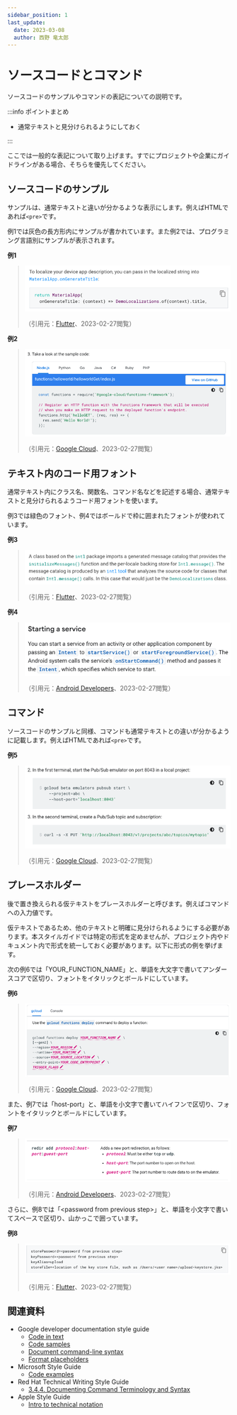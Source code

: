 ```yaml
---
sidebar_position: 1
last_update:
  date: 2023-03-08
  author: 西野 竜太郎
---
```


# ソースコードとコマンド

ソースコードのサンプルやコマンドの表記についての説明です。

:::info ポイントまとめ

- 通常テキストと見分けられるようにしておく

:::

ここでは一般的な表記について取り上げます。すでにプロジェクトや企業にガイドラインがある場合、そちらを優先してください。

## ソースコードのサンプル

サンプルは、通常テキストと違いが分かるような表示にします。例えばHTMLであれば`<pre>`です。

例1では灰色の長方形内にサンプルが書かれています。また例2では、プログラミング言語別にサンプルが表示されます。

**例1**

> ![](../../static/img/docs-image/code-command_01_flutter.png)
>
> （引用元：[Flutter](https://docs.flutter.dev/development/accessibility-and-localization/internationalization)、2023-02-27閲覧）

**例2**

> ![](../../static/img/docs-image/code-command_02_cloud-functions.png)
>
> （引用元：[Google Cloud](https://cloud.google.com/functions/docs/tutorials/http)、2023-02-27閲覧）

## テキスト内のコード用フォント

通常テキスト内にクラス名、関数名、コマンド名などを記述する場合、通常テキストと見分けられるようコード用フォントを使います。

例3では緑色のフォント、例4ではボールドで枠に囲まれたフォントが使われています。

**例3**

> ![](../../static/img/docs-image/code-command_03_flutter.png)
>
> （引用元：[Flutter](https://docs.flutter.dev/development/accessibility-and-localization/internationalization)、2023-02-27閲覧）

**例4**

> ![](../../static/img/docs-image/code-command_04_android.png)
>
> （引用元：[Android Developers](https://developer.android.com/guide/components/services)、2023-02-27閲覧）


## コマンド

ソースコードのサンプルと同様、コマンドも通常テキストとの違いが分かるように記載します。例えばHTMLであれば`<pre>`です。

**例5**

> ![](../../static/img/docs-image/code-command_05_cloud-functions.png)
>
> （引用元：[Google Cloud](https://cloud.google.com/functions/docs/local-development)、2023-02-27閲覧）

## プレースホルダー

後で置き換えられる仮テキストをプレースホルダーと呼びます。例えばコマンドへの入力値です。

仮テキストであるため、他のテキストと明確に見分けられるようにする必要があります。本スタイルガイドでは特定の形式を定めませんが、プロジェクト内やドキュメント内で形式を統一しておく必要があります。以下に形式の例を挙げます。

次の例6では「YOUR_FUNCTION_NAME」と、単語を大文字で書いてアンダースコアで区切り、フォントをイタリックとボールドにしています。

**例6**

> ![](../../static/img/docs-image/code-command_06_placeholder_cloud-functions.png)
>
> （引用元：[Google Cloud](https://cloud.google.com/functions/docs/deploy)、2023-02-27閲覧）

また、例7では「host-port」と、単語を小文字で書いてハイフンで区切り、フォントをイタリックとボールドにしています。

**例7**

> ![](../../static/img/docs-image/code-command_07_placeholder_android.png)
>
> （引用元：[Android Developers](https://developer.android.com/studio/run/emulator-console)、2023-02-27閲覧）

さらに、例8では「<password from previous step\>」と、単語を小文字で書いてスペースで区切り、山かっこで囲っています。

**例8**

> ![](../../static/img/docs-image/code-command_08_placeholder_flutter.png)
>
> （引用元：[Flutter](https://docs.flutter.dev/deployment/android)、2023-02-27閲覧）

## 関連資料

- Google developer documentation style guide
    - [Code in text](https://developers.google.com/style/code-in-text)
    - [Code samples](https://developers.google.com/style/code-samples)
    - [Document command-line syntax](https://developers.google.com/style/code-syntax)
    - [Format placeholders](https://developers.google.com/style/placeholders)
- Microsoft Style Guide
    - [Code examples](https://learn.microsoft.com/en-us/style-guide/developer-content/code-examples)
- Red Hat Technical Writing Style Guide
    - [3.4.4. Documenting Command Terminology and Syntax](https://stylepedia.net/style/6.0/#documenting-command-syntax)
- Apple Style Guide
    - [Intro to technical notation](https://support.apple.com/ja-jp/guide/applestyleguide/apsgf72184e0/web)
